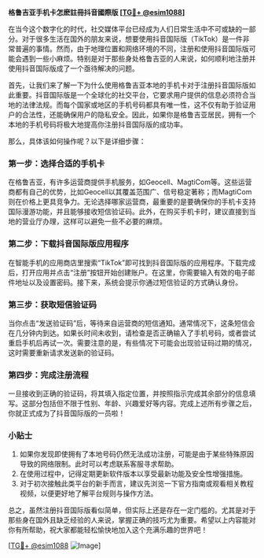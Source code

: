 **格鲁吉亚手机卡怎麽註冊抖音國際版 [[TG💪+ @esim1088](https://t.me/s/esim1088)]**

在当今这个数字化的时代，社交媒体平台已经成为人们日常生活中不可或缺的一部分。对于很多生活在国外的朋友来说，想要使用抖音国际版（TikTok）是一件非常普遍的事情。然而，由于地理位置和网络环境的不同，注册和使用抖音国际版可能会遇到一些小麻烦。特别是对于那些身处格鲁吉亚的人来说，如何顺利地注册并使用抖音国际版成了一个亟待解决的问题。

首先，让我们来了解一下为什么使用格鲁吉亚本地的手机卡对于注册抖音国际版如此重要。抖音国际版是一个全球化的社交平台，它要求用户提供的信息必须符合当地的法律法规。而每个国家或地区的手机号码都具有唯一性，这不仅有助于验证用户的合法性，还能确保用户的隐私安全。因此，如果你是格鲁吉亚居民，拥有一个本地的手机号码将极大地提高你注册抖音国际版的成功率。

那么，具体该如何操作呢？以下是详细步骤：

### 第一步：选择合适的手机卡

在格鲁吉亚，有许多运营商提供手机服务，如Geocell、MagtiCom等。这些运营商都有自己的优势，比如Geocell以其覆盖范围广、信号稳定著称；而MagtiCom则在价格上更具竞争力。无论选择哪家运营商，最重要的是要确保你的手机卡支持国际漫游功能，并且能够接收短信验证码。此外，在购买手机卡时，建议直接到当地的营业厅办理，这样可以避免一些不必要的麻烦。

### 第二步：下载抖音国际版应用程序

在智能手机的应用商店里搜索“TikTok”即可找到抖音国际版的应用程序。下载完成后，打开应用并点击“注册”按钮开始创建账户。在这里，你需要输入有效的电子邮件地址以及设置密码。接下来，系统会提示你通过短信验证的方式确认身份。

### 第三步：获取短信验证码

当你点击“发送验证码”后，等待来自运营商的短信通知。通常情况下，这条短信会在几分钟内到达。如果长时间未收到，请检查是否正确输入了手机号码，或者尝试重启手机后再试一次。需要注意的是，有些情况下可能会出现验证码过期的情况，这时需要重新请求发送新的验证码。

### 第四步：完成注册流程

一旦接收到正确的验证码，将其填入指定位置，并按照指示完成其余部分的信息填写。这部分包括但不限于性别、年龄、兴趣爱好等内容。完成上述所有步骤之后，你就正式成为了抖音国际版的一员啦！

### 小贴士

1. 如果你发现即使拥有了本地号码仍然无法成功注册，可能是由于某些特殊原因导致的网络限制。此时可以考虑联系客服寻求帮助。
2. 在使用过程中，记得定期更新软件版本以享受最新功能及安全性增强措施。
3. 对于初次接触此类平台的新手而言，建议先浏览一下官方指南或观看相关教程视频，以便更好地了解平台规则与操作方法。

总之，虽然注册抖音国际版看似简单，但实际上还是存在一定门槛的。尤其是对于那些身在国外且缺乏经验的人来说，掌握正确的技巧尤为重要。希望以上内容能对你有所帮助，祝大家都能轻松愉快地加入这个充满乐趣的世界吧！

[[TG💪+ @esim1088](https://t.me/s/esim1088) ![Image](https://i.postimg.cc/4NQfJmqS/Snipaste-2025-05-13-00-14-12.png)]